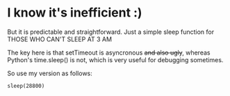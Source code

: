 # I know it's inefficient :)

But it is predictable and straightforward. Just a simple sleep function for THOSE WHO CAN'T SLEEP AT 3 AM

The key here is that setTimeout is asyncronous <s>and also ugly</s>, whereas Python's time.sleep() is not, which is very useful for debugging sometimes.

So use my version as follows: 

`sleep(28800)`
